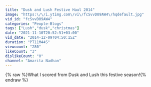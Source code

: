 ```yaml
---
title: "Dusk and Lush Festive Haul 2014"
image: "https:\/\/i.ytimg.com\/vi\/fcSvvD09AW4\/hqdefault.jpg"
vid_id: "fcSvvD09AW4"
categories: "People-Blogs"
tags: ["Lush","dusk","christmas"]
date: "2021-11-10T20:52:51+03:00"
vid_date: "2014-12-09T04:50:15Z"
duration: "PT11M44S"
viewcount: "280"
likeCount: "3"
dislikeCount: "0"
channel: "Amarita Nadhan"
---
```

{% raw %}What I scored from Dusk and Lush this festive season!{% endraw %}
